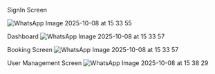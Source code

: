 SignIn Screen

![WhatsApp Image 2025-10-08 at 15 33 55](https://github.com/user-attachments/assets/768dbe7b-61da-4d81-b7a3-627603a9bf77)


Dashboard
![WhatsApp Image 2025-10-08 at 15 33 57](https://github.com/user-attachments/assets/c5a1d9bd-a27a-4b7c-9c39-84764e6c4f56)


Booking Screen
![WhatsApp Image 2025-10-08 at 15 33 57](https://github.com/user-attachments/assets/43049e63-9e5b-430b-b6be-5ac240cd879c)


User Management Screen
![WhatsApp Image 2025-10-08 at 15 38 29](https://github.com/user-attachments/assets/48cff7f0-163a-4933-9a50-cceae9dfe9de)
